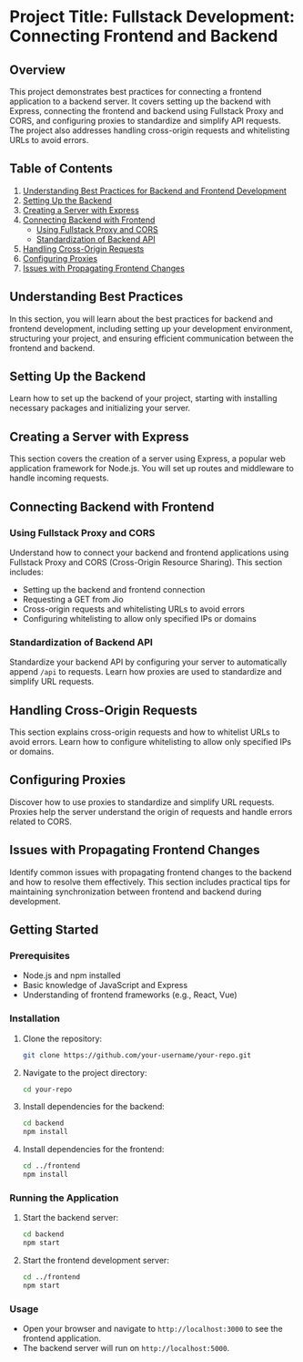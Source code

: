# Project Title: Fullstack Development: Connecting Frontend and Backend

## Overview

This project demonstrates best practices for connecting a frontend application to a backend server. It covers setting up the backend with Express, connecting the frontend and backend using Fullstack Proxy and CORS, and configuring proxies to standardize and simplify API requests. The project also addresses handling cross-origin requests and whitelisting URLs to avoid errors.

## Table of Contents

1. [Understanding Best Practices for Backend and Frontend Development](#understanding-best-practices)
2. [Setting Up the Backend](#setting-up-the-backend)
3. [Creating a Server with Express](#creating-a-server-with-express)
4. [Connecting Backend with Frontend](#connecting-backend-with-frontend)
   - [Using Fullstack Proxy and CORS](#using-fullstack-proxy-and-cors)
   - [Standardization of Backend API](#standardization-of-backend-api)
5. [Handling Cross-Origin Requests](#handling-cross-origin-requests)
6. [Configuring Proxies](#configuring-proxies)
7. [Issues with Propagating Frontend Changes](#issues-with-propagating-frontend-changes)

## Understanding Best Practices

In this section, you will learn about the best practices for backend and frontend development, including setting up your development environment, structuring your project, and ensuring efficient communication between the frontend and backend.

## Setting Up the Backend

Learn how to set up the backend of your project, starting with installing necessary packages and initializing your server.

## Creating a Server with Express

This section covers the creation of a server using Express, a popular web application framework for Node.js. You will set up routes and middleware to handle incoming requests.

## Connecting Backend with Frontend

### Using Fullstack Proxy and CORS

Understand how to connect your backend and frontend applications using Fullstack Proxy and CORS (Cross-Origin Resource Sharing). This section includes:

- Setting up the backend and frontend connection
- Requesting a GET from Jio
- Cross-origin requests and whitelisting URLs to avoid errors
- Configuring whitelisting to allow only specified IPs or domains

### Standardization of Backend API

Standardize your backend API by configuring your server to automatically append `/api` to requests. Learn how proxies are used to standardize and simplify URL requests.

## Handling Cross-Origin Requests

This section explains cross-origin requests and how to whitelist URLs to avoid errors. Learn how to configure whitelisting to allow only specified IPs or domains.

## Configuring Proxies

Discover how to use proxies to standardize and simplify URL requests. Proxies help the server understand the origin of requests and handle errors related to CORS.

## Issues with Propagating Frontend Changes

Identify common issues with propagating frontend changes to the backend and how to resolve them effectively. This section includes practical tips for maintaining synchronization between frontend and backend during development.

## Getting Started

### Prerequisites

- Node.js and npm installed
- Basic knowledge of JavaScript and Express
- Understanding of frontend frameworks (e.g., React, Vue)

### Installation

1. Clone the repository:
   ```bash
   git clone https://github.com/your-username/your-repo.git
   ```
2. Navigate to the project directory:
   ```bash
   cd your-repo
   ```
3. Install dependencies for the backend:
   ```bash
   cd backend
   npm install
   ```
4. Install dependencies for the frontend:
   ```bash
   cd ../frontend
   npm install
   ```

### Running the Application

1. Start the backend server:
   ```bash
   cd backend
   npm start
   ```
2. Start the frontend development server:
   ```bash
   cd ../frontend
   npm start
   ```

### Usage

- Open your browser and navigate to `http://localhost:3000` to see the frontend application.
- The backend server will run on `http://localhost:5000`.



